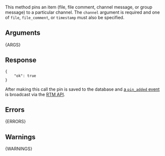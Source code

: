 
This method pins an item (file, file comment, channel message, or group message) to a particular channel.
The `channel` argument is required and one of `file`, `file_comment`, or `timestamp` must also be specified.


## Arguments

{ARGS}


## Response

	{
		"ok": true
	}

After making this call the pin is saved to the database and [a `pin_added` event](/events/pin_added) is broadcast via the [RTM API](/rtm).


## Errors

{ERRORS}

## Warnings

{WARNINGS}
